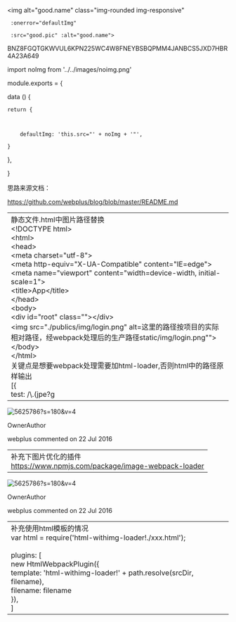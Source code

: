 <img alt="good.name" class="img-rounded img-responsive"

     :onerror="defaultImg"

     :src="good.pic" :alt="good.name">





BNZ8FGQTGKWVUL6KPN225WC4W8FNEYBSBQPMM4JANBCS5JXD7HBR4A23A649





import noImg from '../../images/noimg.png'

module.exports = {

data () {

    return {

      

        defaultImg: 'this.src="' + noImg + '"',

    }

},

}









思路来源文档：



https://github.com/webplus/blog/blob/master/README.md





|   |
| - |
| 静态文件.html中图片路径替换<br>&lt;!DOCTYPE html&gt;<br>&lt;html&gt;<br>&lt;head&gt;<br>    &lt;meta charset="utf-8"&gt;<br>    &lt;meta http-equiv="X-UA-Compatible" content="IE=edge"&gt;<br>    &lt;meta name="viewport" content="width=device-width, initial-scale=1"&gt;<br>    &lt;title&gt;App&lt;/title&gt;<br>&lt;/head&gt;<br>&lt;body&gt;<br>    &lt;div id="root" class=""&gt;&lt;/div&gt;<br>    &lt;img src="./publics/img/login.png" alt=这里的路径按项目的实际相对路径，经webpack处理后的生产路径static/img/login.png""&gt;<br>&lt;/body&gt;<br>&lt;/html&gt;<br>关键点是想要webpack处理需要加html-loader,否则html中的路径原样输出<br>     [{<br>          test: /\\.(jpe?g|png|gif|svg)$/,<br>          loader: 'url',<br>          query: {<br>            limit: 100,<br>            name: 'static/img/[name].[ext]?[hash:7]'<br>          },<br>          exclude: /node\_modules/,<br>          include: path.resolve(\_\_dirname, '../src')<br>      }, {<br>          test: /\\.html$/,<br>          loader: "html"<br>        }<br>      ]<br>React.js组件中的img标签中径处理<br>尝试了好几种直接在scr上写路径的方法，绝对、相对地址都试了，webpack还是识别不了。<br>最终想起一句描述webpack的话：webpack中一切都是资源，通过下面这种方式可以替换图标路径。<br>// 引用资源<br>import img from '../../publics/img/login.png'<br>export default class Header extends React.Component {<br>  render() {<br>    return (<br>      &lt;div className="ant-layout-header clearfix"&gt;<br>            &lt;img src={img} alt="使用资源"/&gt;<br>        &lt;/div&gt;<br>    )<br>  }<br>} |


![5625786?s=180&v=4](https://gitee.com/hxc8/images7/raw/master/img/202407190741147.jpg)

OwnerAuthor

webplus commented on 22 Jul 2016

|   |
| - |
| 补充下图片优化的插件<br>https://www.npmjs.com/package/image-webpack-loader |


![5625786?s=180&v=4](https://gitee.com/hxc8/images7/raw/master/img/202407190741147.jpg)

OwnerAuthor

webplus commented on 22 Jul 2016

|   |
| - |
| 补充使用html模板的情况<br>var html = require('html-withimg-loader!./xxx.html');<br><br>plugins: [<br>    new HtmlWebpackPlugin({<br>        template: 'html-withimg-loader!' + path.resolve(srcDir, filename),<br>        filename: filename<br>    }),<br>] |


